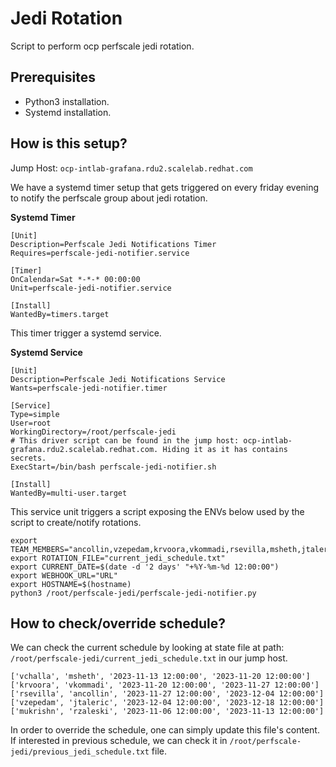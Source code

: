 # Jedi Rotation
Script to perform ocp perfscale jedi rotation.

## **Prerequisites**
* Python3 installation.
* Systemd installation.

## **How is this setup?**
Jump Host: `ocp-intlab-grafana.rdu2.scalelab.redhat.com`

We have a systemd timer setup that gets triggered on every friday evening to notify the perfscale group about jedi rotation.

**Systemd Timer**
```
[Unit]
Description=Perfscale Jedi Notifications Timer
Requires=perfscale-jedi-notifier.service

[Timer]
OnCalendar=Sat *-*-* 00:00:00
Unit=perfscale-jedi-notifier.service

[Install]
WantedBy=timers.target
```
This timer trigger a systemd service.

**Systemd Service**
```
[Unit]
Description=Perfscale Jedi Notifications Service
Wants=perfscale-jedi-notifier.timer

[Service]
Type=simple
User=root
WorkingDirectory=/root/perfscale-jedi
# This driver script can be found in the jump host: ocp-intlab-grafana.rdu2.scalelab.redhat.com. Hiding it as it has contains secrets.
ExecStart=/bin/bash perfscale-jedi-notifier.sh

[Install]
WantedBy=multi-user.target
```
This service unit triggers a script exposing the ENVs below used by the script to create/notify rotations.
```
export TEAM_MEMBERS="ancollin,vzepedam,krvoora,vkommadi,rsevilla,msheth,jtaleric,vchalla"
export ROTATION_FILE="current_jedi_schedule.txt"
export CURRENT_DATE=$(date -d '2 days' "+%Y-%m-%d 12:00:00")
export WEBHOOK_URL="URL"
export HOSTNAME=$(hostname)
python3 /root/perfscale-jedi/perfscale-jedi-notifier.py
```

## How to check/override schedule?
We can check the current schedule by looking at state file at path: `/root/perfscale-jedi/current_jedi_schedule.txt` in our jump host.
```
['vchalla', 'msheth', '2023-11-13 12:00:00', '2023-11-20 12:00:00']
['krvoora', 'vkommadi', '2023-11-20 12:00:00', '2023-11-27 12:00:00']
['rsevilla', 'ancollin', '2023-11-27 12:00:00', '2023-12-04 12:00:00']
['vzepedam', 'jtaleric', '2023-12-04 12:00:00', '2023-12-18 12:00:00']
['mukrishn', 'rzaleski', '2023-11-06 12:00:00', '2023-11-13 12:00:00']
```
In order to override the schedule, one can simply update this file's content. If interested in previous schedule, we can check it in `/root/perfscale-jedi/previous_jedi_schedule.txt` file.